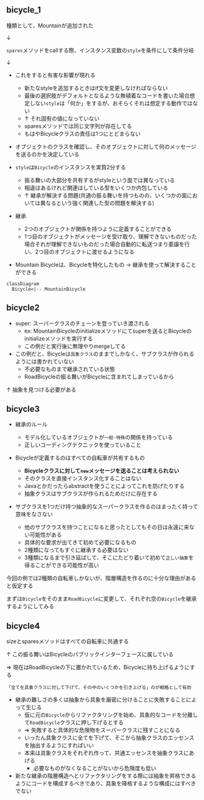 ## bicycle_1
種類として、Mountainが追加された

↓

`spares`メソッドをcallする際、インスタンス変数の`style`を条件にして条件分岐

↓

- これをすると有害な影響が現れる
  - 新たなstyleを追加するときはif文を変更しなければならない
  - 最後の選択肢がデフォルトとなるような無頓着なコードを書いた場合想定しない`style`は「何か」をするが、おそらくそれは想定する動作ではない
  - ↑ それ固有の値になっていない
  - sparesメソッドでは同じ文字列が存在してる
  - もはやBicycleクラスの責任は1つにとどまらない

- オブジェクトのクラスを確認し、そのオブジェクトに対して何のメッセージを送るのかを決定している
- `style`は`Bicycle`のインスタンスを実質2分する
  - 振る舞いの大部分を共有するがstyleという面では異なっている
  - 相違はあるけれど関連はしている型をいくつか内包している
  - ↑ 継承が解決する問題(共通の振る舞いを持つものの、いくつかの面においては異なるという強く関連した型の問題を解決する)

- 継承
  - 2つのオブジェクトが関係を持つように定義することができる
  - 1つ目のオブジェクトがメッセージを受け取り、理解できないものだった場合それが理解できないものだった場合自動的に転送つまり委譲を行い、2つ目のオブジェクトに渡せるようになる

- Mountain Bicycleは、Bicycleを特化したもの -> 継承を使って解決することができる

```mermaid
classDiagram
  Bicycle<|-- MountainBicycle
```

## bicycle2
- super: スーパークラスのチェーンを登っていき渡される
  - ex: MountainBicycleのinitializeメソッドにてsuperを送るとBicycleのinitializeメソッドを実行する
  - この例だと実行後に無理やりmergeしてる
- この例だと、Bicycleは`具象クラス`のままでしかなく、サブクラスが作られるようには書かれていない
  - 不必要なものまで継承されている状態
  - RoadBicycleの振る舞いがBicycleに含まれてしまっているから

↑ 抽象を見つける必要がある

## bicycle3
- 継承のルール
  - モデル化しているオブジェクトが`一般-特殊`の関係を持っている
  - 正しいコーディングテクニックを使っていること

- Bicycleが定義するのはすべての自転車が共有するもの
  - **Bicycleクラスに対して`new`メッセージを送ることは考えられない**
  - そのクラスを直接インスタンス化することはない
  - Javaとかだったらabstractを使うことによってこれを防げたりする
  - 抽象クラスはサブクラスが作られるためだけに存在する

- サブクラスを1つだけ持つ抽象的なスーパークラスを作るのはまったく持って意味をなさない
  - 他のサブクラスを持つことになると思ったとしてもその日は永遠に来ない可能性がある
  - 具体的な要求が出てきて初めて必要になるもの
  - 2種類になってもすぐに継承する必要はない
  - 3種類になるまで引き延ばして、そこにたどり着いて初めて`正しい抽象`を得ることができる可能性が高い

今回の例では2種類の自転車しかないが、階層構造を作るのに十分な理由があると仮定する

まずは`Bicycle`をそのまま`RoadBicycle`に変更して、それぞれ空の`Bicycle`を継承するようにしてみる

## bicycle4
sizeとsparesメソッドはすべての自転車に共通する

↑ この振る舞いはBicycleのパブリックインターフェースに属している

=> 現在はRoadBicycleの下に置かれているため、Bicycleに持ち上げるようにする

`「全てを具象クラスに対して下げて、その中のいくつかを引き上げる」のが戦略として有効`
- 継承の難しさの多くは抽象から具象を厳密に分けることに失敗することによって生じる
  - 仮に元の`Bicycle`からリファクタリングを始め、具象的なコードを分離して`RoadBicycle`クラスに押し下げるとする
  - => 失敗すると具体的な危険物をスーパークラスに残すことになる
  - いったん具象クラスに全てを下げて、そこから抽象クラスのエッセンスを抽出するようにすればいい
  - 本来は具象クラスをそれぞれ作って、共通エッセンスを抽象クラスにあげる
    - 必要なものがなくなることがないから危険度も低い
- 新たな継承の階層構造へとリファクタリングをする際には抽象を昇格できるようにコードを構成するべきであり、具象を降格するような構成にはすべきでない
